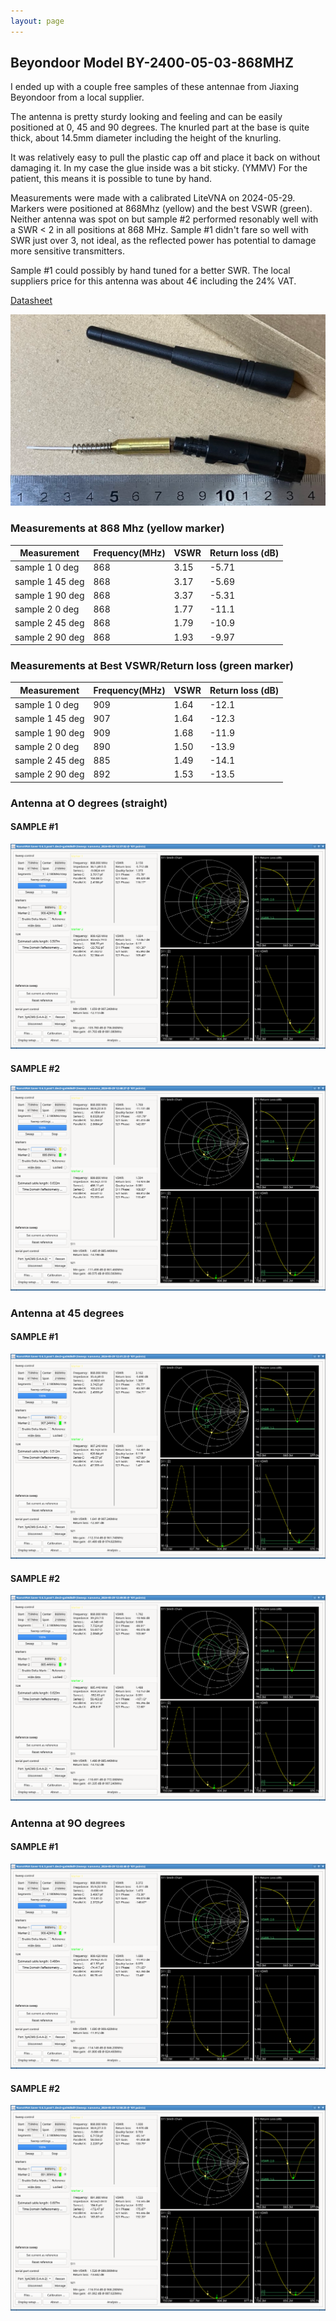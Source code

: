 ```yaml
---
layout: page
---
```

## Beyondoor Model BY-2400-05-03-868MHZ

I ended up with a couple free samples of these antennae from Jiaxing Beyondoor
from a local supplier.

The antenna is pretty sturdy looking and feeling and can be easily positioned
at 0, 45 and 90 degrees. The knurled part at the base is quite thick, about 
14.5mm diameter including the height of the knurling.

It was relatively easy to pull the plastic cap off and place it back on without
damaging it. In my case the glue inside was a bit sticky. (YMMV) For the 
patient, this means it is possible to tune by hand.

Measurements were made with a calibrated LiteVNA on 2024-05-29. Markers were 
positioned at 868Mhz (yellow) and the best VSWR (green). Neither antenna was
spot on but sample #2 performed resonably well with a SWR < 2 in all positions
at 868 MHz. Sample #1 didn't fare so well with SWR just over 3, not ideal,
as the reflected power has potential to damage more sensitive transmitters.

Sample #1 could possibly by hand tuned for a better SWR. The local suppliers
price for this antenna was about 4€ including the 24% VAT. 

[Datasheet](img/BY-2400-05-03-868MHZ.pdf)

![Internals](img/BY-2400-05-03-868MHZ_apart.png)

### Measurements at 868 Mhz (yellow marker)

| Measurement | Frequency(MHz)  | VSWR | Return loss (dB)  |
| -- | -- | -- | -- |
| sample 1 0 deg  | 868 | 3.15 | -5.71 |
| sample 1 45 deg  | 868 | 3.17 | -5.69 |
| sample 1 90 deg  | 868 | 3.37 | -5.31 |
| sample 2 0 deg  | 868 | 1.77 | -11.1 |
| sample 2 45 deg  | 868 | 1.79 | -10.9 |
| sample 2 90 deg  | 868 | 1.93 | -9.97 |

### Measurements at Best VSWR/Return loss (green marker)

| Measurement | Frequency(MHz)  | VSWR | Return loss (dB)  |
| -- | -- | -- | -- |
| sample 1 0 deg  | 909 | 1.64 | -12.1 |
| sample 1 45 deg  | 907 | 1.64 | -12.3 |
| sample 1 90 deg  | 909 | 1.68 | -11.9 |
| sample 2 0 deg  | 890 | 1.50 | -13.9 |
| sample 2 45 deg  | 885 | 1.49 | -14.1 |
| sample 2 90 deg  | 892 | 1.53 | -13.5  |

### Antenna at O degrees (straight)
#### SAMPLE #1
[![O degrees](vnaimg/BY24000503-868MHZ_sample1_0deg.png)](vnaimg/BY24000503-868MHZ_sample1_0deg.png)
#### SAMPLE #2
[![O degrees](vnaimg/BY24000503-868MHZ_sample2_0deg.png)](vnaimg/BY24000503-868MHZ_sample2_0deg.png)

### Antenna at 45 degrees
#### SAMPLE #1
[![45 degrees](vnaimg/BY24000503-868MHZ_sample1_45deg.png)](vnaimg/BY24000503-868MHZ_sample1_45deg.png)
#### SAMPLE #2
[![45 degrees](vnaimg/BY24000503-868MHZ_sample2_45deg.png)](vnaimg/BY24000503-868MHZ_sample2_45deg.png)

### Antenna at 9O degrees
#### SAMPLE #1
[![9O degrees](vnaimg/BY24000503-868MHZ_sample1_90deg.png)](vnaimg/BY24000503-868MHZ_sample1_90deg.png)
#### SAMPLE #2
[![9O degrees](vnaimg/BY24000503-868MHZ_sample2_90deg.png)](vnaimg/BY24000503-868MHZ_sample2_90deg.png)
